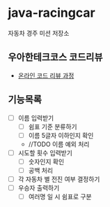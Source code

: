 # java-racingcar

자동차 경주 미션 저장소

## 우아한테크코스 코드리뷰

- [온라인 코드 리뷰 과정](https://github.com/woowacourse/woowacourse-docs/blob/master/maincourse/README.md)

## 기능목록
- [ ] 이름 입력받기
  - [ ] 쉼표 기준 분류하기
  - [ ] 이름 5글자 이하인지 확인
  - //TODO 이름 예외 처리
- [ ] 시도할 횟수 입력받기
  - [ ] 숫자인지 확인
  - [ ] 공백 처리
- [ ] 각 자동차 별 전진 여부 결정하기
- [ ] 우승자 출력하기
  - [ ] 여러명 일 시 쉼표로 구분
